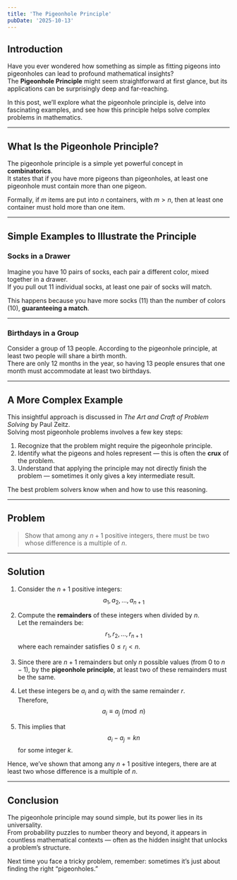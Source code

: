 ```yaml
---
title: 'The Pigeonhole Principle'
pubDate: '2025-10-13'
---
```


## Introduction

Have you ever wondered how something as simple as fitting pigeons into pigeonholes can lead to profound mathematical insights?  
The **Pigeonhole Principle** might seem straightforward at first glance, but its applications can be surprisingly deep and far-reaching.  

In this post, we’ll explore what the pigeonhole principle is, delve into fascinating examples, and see how this principle helps solve complex problems in mathematics.

---

## What Is the Pigeonhole Principle?

The pigeonhole principle is a simple yet powerful concept in **combinatorics**.  
It states that if you have more pigeons than pigeonholes, at least one pigeonhole must contain more than one pigeon.

Formally, if $m$ items are put into $n$ containers, with $m > n$, then at least one container must hold more than one item.

---

## Simple Examples to Illustrate the Principle

### Socks in a Drawer

Imagine you have 10 pairs of socks, each pair a different color, mixed together in a drawer.  
If you pull out 11 individual socks, at least one pair of socks will match.  

This happens because you have more socks (11) than the number of colors (10), **guaranteeing a match**.

---

### Birthdays in a Group

Consider a group of 13 people. According to the pigeonhole principle, at least two people will share a birth month.  
There are only 12 months in the year, so having 13 people ensures that one month must accommodate at least two birthdays.

---

## A More Complex Example

This insightful approach is discussed in *The Art and Craft of Problem Solving* by Paul Zeitz.  
Solving most pigeonhole problems involves a few key steps:

1. Recognize that the problem might require the pigeonhole principle.  
2. Identify what the pigeons and holes represent — this is often the **crux** of the problem.  
3. Understand that applying the principle may not directly finish the problem — sometimes it only gives a key intermediate result.  

The best problem solvers know when and how to use this reasoning.

---

## Problem

> Show that among any $n + 1$ positive integers, there must be two whose difference is a multiple of $n$.

---

## Solution

1. Consider the $n + 1$ positive integers:  
   $$
   a_1, a_2, \dots, a_{n+1}
   $$

2. Compute the **remainders** of these integers when divided by $n$.  
   Let the remainders be:  
   $$
   r_1, r_2, \dots, r_{n+1}
   $$
   where each remainder satisfies $0 \le r_i < n$.

3. Since there are $n + 1$ remainders but only $n$ possible values (from $0$ to $n - 1$), by the **pigeonhole principle**, at least two of these remainders must be the same.

4. Let these integers be $a_i$ and $a_j$ with the same remainder $r$.  
   Therefore,  
   $$
   a_i \equiv a_j \pmod{n}
   $$

5. This implies that  
   $$
   a_i - a_j = k n
   $$
   for some integer $k$.

Hence, we’ve shown that among any $n + 1$ positive integers, there are at least two whose difference is a multiple of $n$.

---

## Conclusion

The pigeonhole principle may sound simple, but its power lies in its universality.  
From probability puzzles to number theory and beyond, it appears in countless mathematical contexts — often as the hidden insight that unlocks a problem’s structure.

Next time you face a tricky problem, remember: sometimes it’s just about finding the right “pigeonholes.”
